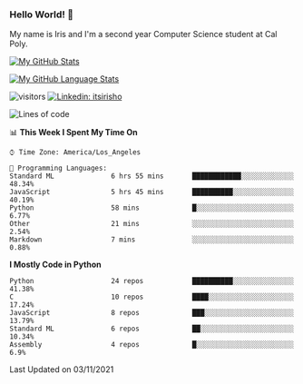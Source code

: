 ### Hello World! 👋

My name is Iris and I'm a second year Computer Science student at Cal Poly. 


[![My GitHub Stats](https://github-readme-stats.vercel.app/api?username=sleepyStick&show_icons=true&&count_private=true&include_all_commits=true&theme=buefy)]()

[![My GitHub Language Stats](https://github-readme-stats.vercel.app/api/top-langs/?username=sleepyStick&langs_count=5&theme=buefy)]()

![visitors](https://visitor-badge.glitch.me/badge?page_id=sleepyStick.sleepyStick)
[![Linkedin: itsirisho](https://img.shields.io/badge/-itsirisho-informational?style=flat-square&logo=Linkedin&logoColor=white&link=https://www.linkedin.com/in/itsirisho/)](https://www.linkedin.com/in/itsirisho/)

<!--START_SECTION:waka-->
![Lines of code](https://img.shields.io/badge/From%20Hello%20World%20I%27ve%20Written-13.2%20million%20lines%20of%20code-blue)

📊 **This Week I Spent My Time On** 

```text
⌚︎ Time Zone: America/Los_Angeles

💬 Programming Languages: 
Standard ML              6 hrs 55 mins       ████████████░░░░░░░░░░░░░   48.34% 
JavaScript               5 hrs 45 mins       ██████████░░░░░░░░░░░░░░░   40.19% 
Python                   58 mins             █░░░░░░░░░░░░░░░░░░░░░░░░   6.77% 
Other                    21 mins             ░░░░░░░░░░░░░░░░░░░░░░░░░   2.54% 
Markdown                 7 mins              ░░░░░░░░░░░░░░░░░░░░░░░░░   0.88%

```

**I Mostly Code in Python** 

```text
Python                   24 repos            ██████████░░░░░░░░░░░░░░░   41.38% 
C                        10 repos            ████░░░░░░░░░░░░░░░░░░░░░   17.24% 
JavaScript               8 repos             ███░░░░░░░░░░░░░░░░░░░░░░   13.79% 
Standard ML              6 repos             ██░░░░░░░░░░░░░░░░░░░░░░░   10.34% 
Assembly                 4 repos             █░░░░░░░░░░░░░░░░░░░░░░░░   6.9%

```



 Last Updated on 03/11/2021
<!--END_SECTION:waka-->

<!--
**konanyuta/konanyuta** is a ✨ _special_ ✨ repository because its `README.md` (this file) appears on your GitHub profile.

Here are some ideas to get you started:

- 🔭 I’m currently working on ...
- 🌱 I’m currently learning ...
- 👯 I’m looking to collaborate on ...
- 🤔 I’m looking for help with ...
- 💬 Ask me about ...
- 📫 How to reach me: ...
- 😄 Pronouns: ...
- ⚡ Fun fact: ...
-->
